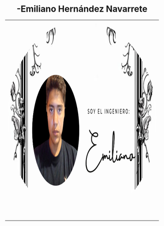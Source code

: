 <h1 align="center">-Emiliano Hernández Navarrete</h1>

<table>
  <tr>
    <td>
      <img src="Fondo.png" width="800" height="650" style="border-radius:50%;" alt="Fondo">
    </td>
  </tr>
</table>
